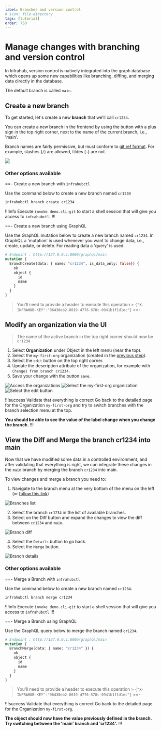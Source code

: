 ```yaml
---
label: Branches and version control
# icon: file-directory
tags: [tutorial]
order: 750
---
```

# Manage changes with branching and version control

In Infrahub, version control is natively integrated into the graph database which opens up some new capabilities like branching, diffing, and merging data directly in the database.

The default branch is called `main`.

## Create a new branch

To get started, let's create a new **branch** that we'll call `cr1234`.

You can create a new branch in the frontend by using the button with a plus sign in the top right corner, next to the name of the current branch, i.e., 'main'.

Branch names are fairly permissive, but must conform to [git ref format](https://git-scm.com/docs/git-check-ref-format). For example, slashes (`/`) are allowed, tildes (`~`) are not.

![](../../media/tutorial/tutorial-1-branch-and-version-control.cy.ts/tutorial_1_branch_creation.png)

### Other options available

==- Create a new branch with `infrahubctl`

Use the command below to create a new branch named `cr1234`

```sh
infrahubctl branch create cr1234
```

!!!info
Execute `invoke demo.cli-git` to start a shell session that will give you access to `infrahubctl`.
!!!

==- Create a new branch using GraphQL

Use the GraphQL mutation below to create a new branch named `cr1234`. In GraphQL a 'mutation' is used
whenever you want to change data, i.e., create, update, or delete. For reading data a 'query' is used.

```graphql
# Endpoint : http://127.0.0.1:8000/graphql/main
mutation {
  BranchCreate(data: { name: "cr1234", is_data_only: false}) {
    ok
    object {
      id
      name
    }
  }
}
```

> You'll need to provide a header to execute this operation > `{"X-INFRAHUB-KEY":"06438eb2-8019-4776-878c-0941b1f1d1ec"}`
==-

## Modify an organization via the UI

> The name of the active branch in the top right corner should now be `cr1234`

1. Select **Organization** under Object in the left menu (near the top).
2. Select the `my-first-org` organization (created in the [previous step](./creating-an-object.md)).
3. Select the `edit` button on the top right corner.
4. Update the description attribute of the organization, for example with `Changes from branch cr1234`.
5. Save your change with the button `save`.

![Access the organizations](../../media/tutorial/tutorial-1-branch-and-version-control.cy.ts/tutorial_1_organizations.png)
![Select the my-first-org organization](../../media/tutorial/tutorial-1-branch-and-version-control.cy.ts/tutorial_1_organization_details.png)
![Select the `edit` button](../../media/tutorial/tutorial-1-branch-and-version-control.cy.ts/tutorial_1_organization_edit.png)

!!!success Validate that everything is correct
Go back to the detailed page for the Organization `my-first-org` and try to switch branches with the branch selection menu at the top.

**You should be able to see the value of the label change when you change the branch.**
!!!

## View the Diff and Merge the branch cr1234 into main

Now that we have modified some data in a controlled environment, and after validating that everything is right, we can integrate these changes in the `main` branch by merging the branch `cr1234` into main.

To view changes and merge a branch you need to:

1. Navigate to the branch menu at the very bottom of the menu on the left (or [follow this link](http://localhost:8000/branches/))

![Branches list](../../media/tutorial/tutorial-1-branch-and-version-control.cy.ts/tutorial_1_branch_list.png)

2. Select the branch `cr1234` in the list of available branches.
3. Select on the Diff button and expand the changes to view the diff between `cr1234` and `main`.

![Branch diff](../../media/tutorial/tutorial-1-branch-and-version-control.cy.ts/tutorial_1_branch_diff.png)

4. Select the `Details` button to go back.
5. Select the `Merge` button.

![Branch details](../../media/tutorial/tutorial-1-branch-and-version-control.cy.ts/tutorial_1_branch_details.png)

### Other options available

==- Merge a Branch with `infrahubctl`

Use the command below to create a new branch named `cr1234`.

```sh
infrahubctl branch merge cr1234
```

!!!info
Execute `invoke demo.cli-git` to start a shell session that will give you access to `infrahubctl`
!!!

==- Merge a Branch using GraphQL

Use the GraphQL query below to merge the branch named `cr1234`.

```graphql
# Endpoint : http://127.0.0.1:8000/graphql/main
mutation {
  BranchMerge(data: { name: "cr1234" }) {
    ok
    object {
      id
      name
    }
  }
}
```

> You'll need to provide a header to execute this operation > `{"X-INFRAHUB-KEY":"06438eb2-8019-4776-878c-0941b1f1d1ec"}`
==-

!!!success Validate that everything is correct
Go back to the detailed page for the Organization `my-first-org`.

**The object should now have the value previously defined in the branch. Try switching between the 'main' branch and 'cr1234'.**
!!!
